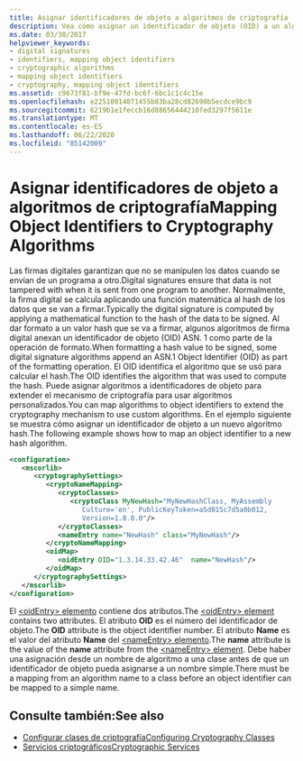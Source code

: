 ```yaml
---
title: Asignar identificadores de objeto a algoritmos de criptografía
description: Vea cómo asignar un identificador de objeto (OID) a un algoritmo de criptografía en .NET mediante los elementos oidEntry y elemento nameEntry en un archivo de configuración XML.
ms.date: 03/30/2017
helpviewer_keywords:
- digital signatures
- identifiers, mapping object identifiers
- cryptographic algorithms
- mapping object identifiers
- cryptography, mapping object identifiers
ms.assetid: c9673f81-bf9e-47fd-bc6f-6bc1c1c4c15e
ms.openlocfilehash: e22510014071455b83ba28cd82690b5ecdce9bc9
ms.sourcegitcommit: 6219b1e1feccb16d88656444210fed3297f5611e
ms.translationtype: MT
ms.contentlocale: es-ES
ms.lasthandoff: 06/22/2020
ms.locfileid: "85142009"
---
```

# <a name="mapping-object-identifiers-to-cryptography-algorithms"></a><span data-ttu-id="03264-103">Asignar identificadores de objeto a algoritmos de criptografía</span><span class="sxs-lookup"><span data-stu-id="03264-103">Mapping Object Identifiers to Cryptography Algorithms</span></span>
<span data-ttu-id="03264-104">Las firmas digitales garantizan que no se manipulen los datos cuando se envían de un programa a otro.</span><span class="sxs-lookup"><span data-stu-id="03264-104">Digital signatures ensure that data is not tampered with when it is sent from one program to another.</span></span> <span data-ttu-id="03264-105">Normalmente, la firma digital se calcula aplicando una función matemática al hash de los datos que se van a firmar.</span><span class="sxs-lookup"><span data-stu-id="03264-105">Typically the digital signature is computed by applying a mathematical function to the hash of the data to be signed.</span></span> <span data-ttu-id="03264-106">Al dar formato a un valor hash que se va a firmar, algunos algoritmos de firma digital anexan un identificador de objeto (OID) ASN. 1 como parte de la operación de formato.</span><span class="sxs-lookup"><span data-stu-id="03264-106">When formatting a hash value to be signed, some digital signature algorithms append an ASN.1 Object Identifier (OID) as part of the formatting operation.</span></span> <span data-ttu-id="03264-107">El OID identifica el algoritmo que se usó para calcular el hash.</span><span class="sxs-lookup"><span data-stu-id="03264-107">The OID identifies the algorithm that was used to compute the hash.</span></span> <span data-ttu-id="03264-108">Puede asignar algoritmos a identificadores de objeto para extender el mecanismo de criptografía para usar algoritmos personalizados.</span><span class="sxs-lookup"><span data-stu-id="03264-108">You can map algorithms to object identifiers to extend the cryptography mechanism to use custom algorithms.</span></span> <span data-ttu-id="03264-109">En el ejemplo siguiente se muestra cómo asignar un identificador de objeto a un nuevo algoritmo hash.</span><span class="sxs-lookup"><span data-stu-id="03264-109">The following example shows how to map an object identifier to a new hash algorithm.</span></span>  
  
```xml  
<configuration>  
   <mscorlib>  
      <cryptographySettings>  
         <cryptoNameMapping>  
            <cryptoClasses>  
               <cryptoClass MyNewHash="MyNewHashClass, MyAssembly  
                  Culture='en', PublicKeyToken=a5d015c7d5a0b012,  
                  Version=1.0.0.0"/>  
            </cryptoClasses>  
            <nameEntry name="NewHash" class="MyNewHash"/>  
         </cryptoNameMapping>  
         <oidMap>  
            <oidEntry OID="1.3.14.33.42.46"  name="NewHash"/>  
         </oidMap>  
      </cryptographySettings>  
   </mscorlib>  
</configuration>  
```  
  
 <span data-ttu-id="03264-110">El [ \<oidEntry> elemento](./file-schema/cryptography/oidentry-element.md) contiene dos atributos.</span><span class="sxs-lookup"><span data-stu-id="03264-110">The [\<oidEntry> element](./file-schema/cryptography/oidentry-element.md) contains two attributes.</span></span> <span data-ttu-id="03264-111">El atributo **OID** es el número del identificador de objeto.</span><span class="sxs-lookup"><span data-stu-id="03264-111">The **OID** attribute is the object identifier number.</span></span> <span data-ttu-id="03264-112">El atributo **Name** es el valor del atributo **Name** del [ \<nameEntry> elemento](./file-schema/cryptography/nameentry-element.md).</span><span class="sxs-lookup"><span data-stu-id="03264-112">The **name** attribute is the value of the **name** attribute from the [\<nameEntry> element](./file-schema/cryptography/nameentry-element.md).</span></span> <span data-ttu-id="03264-113">Debe haber una asignación desde un nombre de algoritmo a una clase antes de que un identificador de objeto pueda asignarse a un nombre simple.</span><span class="sxs-lookup"><span data-stu-id="03264-113">There must be a mapping from an algorithm name to a class before an object identifier can be mapped to a simple name.</span></span>  
  
## <a name="see-also"></a><span data-ttu-id="03264-114">Consulte también:</span><span class="sxs-lookup"><span data-stu-id="03264-114">See also</span></span>

- [<span data-ttu-id="03264-115">Configurar clases de criptografía</span><span class="sxs-lookup"><span data-stu-id="03264-115">Configuring Cryptography Classes</span></span>](configure-cryptography-classes.md)
- [<span data-ttu-id="03264-116">Servicios criptográficos</span><span class="sxs-lookup"><span data-stu-id="03264-116">Cryptographic Services</span></span>](../../standard/security/cryptographic-services.md)

